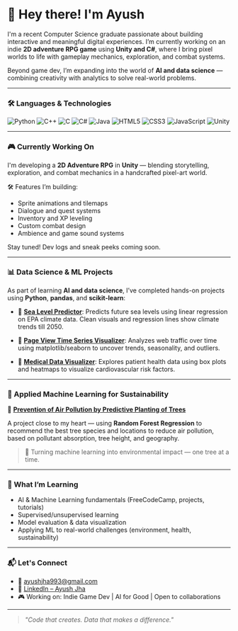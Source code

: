 # 👋 Hey there! I'm Ayush

I'm a recent Computer Science graduate passionate about building interactive and meaningful digital experiences. I’m currently working on an indie **2D adventure RPG game** using **Unity and C#**, where I bring pixel worlds to life with gameplay mechanics, exploration, and combat systems.

Beyond game dev, I’m expanding into the world of **AI and data science** — combining creativity with analytics to solve real-world problems.

---

### 🛠️ Languages & Technologies

![Python](https://img.shields.io/badge/-Python-3776AB?style=for-the-badge&logo=python&logoColor=white)
![C++](https://img.shields.io/badge/-C++-00599C?style=for-the-badge&logo=c%2b%2b&logoColor=white)
![C](https://img.shields.io/badge/-C-000000?style=for-the-badge&logo=c&logoColor=white)
![C#](https://img.shields.io/badge/-C%23-239120?style=for-the-badge&logo=c-sharp&logoColor=white)
![Java](https://img.shields.io/badge/-Java-007396?style=for-the-badge&logo=java&logoColor=white)
![HTML5](https://img.shields.io/badge/-HTML5-E34F26?style=for-the-badge&logo=html5&logoColor=white)
![CSS3](https://img.shields.io/badge/-CSS3-1572B6?style=for-the-badge&logo=css3&logoColor=white)
![JavaScript](https://img.shields.io/badge/-JavaScript-F7DF1E?style=for-the-badge&logo=javascript&logoColor=black)
![Unity](https://img.shields.io/badge/-Unity-000000?style=for-the-badge&logo=unity&logoColor=white)

---

### 🎮 Currently Working On

I'm developing a **2D Adventure RPG** in **Unity** — blending storytelling, exploration, and combat mechanics in a handcrafted pixel-art world.

🛠️ Features I’m building:
- Sprite animations and tilemaps
- Dialogue and quest systems
- Inventory and XP leveling
- Custom combat design
- Ambience and game sound systems

Stay tuned! Dev logs and sneak peeks coming soon.

---

### 📊 Data Science & ML Projects

As part of learning **AI and data science**, I’ve completed hands-on projects using **Python**, **pandas**, and **scikit-learn**:

- 🔹 [**Sea Level Predictor**](https://github.com/AyushJ30/Sea-Level-Predictor): Predicts future sea levels using linear regression on EPA climate data. Clean visuals and regression lines show climate trends till 2050.

- 🔹 [**Page View Time Series Visualizer**](https://github.com/AyushJ30/Page-View-Time-Series-Visualizer): Analyzes web traffic over time using matplotlib/seaborn to uncover trends, seasonality, and outliers.

- 🔹 [**Medical Data Visualizer**](https://github.com/AyushJ30/Medical-Data-Visualizer): Explores patient health data using box plots and heatmaps to visualize cardiovascular risk factors.

---

### 🌿 Applied Machine Learning for Sustainability

🧠 [**Prevention of Air Pollution by Predictive Planting of Trees**](https://github.com/AyushJ30/Prevention-of-Air-Polllution-by-Predictive-Planting-of-Trees)

A project close to my heart — using **Random Forest Regression** to recommend the best tree species and locations to reduce air pollution, based on pollutant absorption, tree height, and geography.

> 🌳 Turning machine learning into environmental impact — one tree at a time.

---

### 🤖 What I’m Learning

- AI & Machine Learning fundamentals (FreeCodeCamp, projects, tutorials)
- Supervised/unsupervised learning
- Model evaluation & data visualization
- Applying ML to real-world challenges (environment, health, sustainability)

---

### 📬 Let's Connect

- 📧 ayushjha993@gmail.com  
- 🔗 [LinkedIn – Ayush Jha](www.linkedin.com/in/ayushj30)
- 🎮 Working on: Indie Game Dev | AI for Good | Open to collaborations

---

> _"Code that creates. Data that makes a difference."_  

